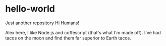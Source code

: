 # hello-world
Just another repository
Hi Humans!

Alex here, I like Node.js and coffescript (that's what I'm made off).
I've had tacos on the moon and find them far superior to Earth tacos.
